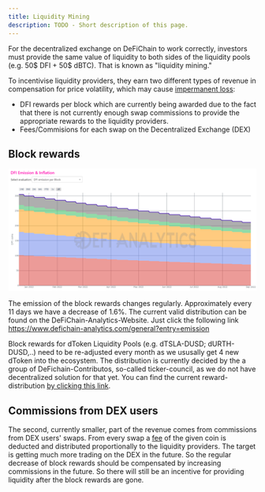```yaml
---
title: Liquidity Mining
description: TODO - Short description of this page.
---
```


For the decentralized exchange on DeFiChain to work correctly, investors must provide the same value of liquidity to both sides of the liquidity pools (e.g. 50$ DFI + 50$ dBTC). That is known as "liquidity mining."

To incentivise liquidity providers, they earn two different types of revenue in compensation for price volatility, which may cause [impermanent loss](./Impermanent_Loss.md):

-   DFI rewards per block which are currently being awarded due to the fact that there is not currently enough swap commissions to provide the appropriate rewards to the liquidity providers.
-   Fees/Commisions for each swap on the Decentralized Exchange (DEX)

## Block rewards

![](./../media/liquiditymining_EN_reward-reduction.png)

The emission of the block rewards changes regularly. Approximately every 11 days we have a decrease of 1.6%. The current valid distribution can be found on the DeFiChain-Analytics-Website. Just click the following link <https://www.defichain-analytics.com/general?entry=emission>  
  
Block rewards for dToken Liquidity Pools (e.g. dTSLA-DUSD; dURTH-DUSD,..) need to be re-adjusted every month as we ususally get 4 new dToken into the ecosystem. The distribution is currently decided by the a group of DeFichain-Contributos, so-called ticker-council, as we do not have decentralized solution for that yet. You can find the current reward-distribution [by clicking this link](https://www.krypto-sprungbrett.com/stock-token-apr/).

## Commissions from DEX users

The second, currently smaller, part of the revenue comes from commissions from DEX users' swaps. From every swap a [fee](./DEX_Fee_Structure.md) of the given coin is deducted and distributed proportionally to the liquidity providers. The target is getting much more trading on the DEX in the future. So the regular decrease of block rewards should be compensated by increasing commissions in the future. So there will still be an incentive for providing liquidity after the block rewards are gone.
